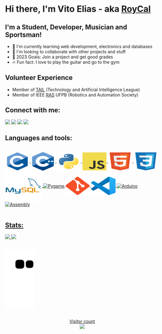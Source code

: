 # Hi there, I'm Vito Elias - aka [RoyCal][steam]

## I'm a Student, Developer, Musician and Sportsman!
- 👾 I'm currently learning web development, electronics and databases
- 🤝 I'm looking to collaborate with other projects and stuff
- 🥅 2023 Goals: Join a project and get good grades
- 🔥 Fun fact: I love to play the guitar and go to the gym

## Volunteer Experience
- Member of [TAIL][tail] (Technology and Artificial Intelligence League)
- Member of IEEE [RAS][RAS] UFPB (Robotics and Automation Society)

## Connect with me:
<div> 
  <a href="https://www.instagram.com/vito_elias/" target="_blank"><img src="https://img.shields.io/badge/-Instagram-%23E4405F?style=for-the-badge&logo=instagram&logoColor=white" target="_blank"></a>
  <a href="https://www.linkedin.com/in/vito-elias-4a435123b/" target="_blank"><img src="https://img.shields.io/badge/-LinkedIn-%230077B5?style=for-the-badge&logo=linkedin&logoColor=white" target="_blank"></a>
  <a href = "mailto:vito.elias9@gmail.com"><img src="https://img.shields.io/badge/-Gmail-A52A2A?style=for-the-badge&logo=gmail&logoColor=white" target="_blank"></a>
  <a href = "https://steamcommunity.com/id/roycal/"><img src="https://img.shields.io/badge/-Steam-2F3134?style=for-the-badge&logo=steam&logoColor=white" target="_blank"></a>

<br>

## Languages and tools:

<div><br>
  <a href="https://github.com/roycal">
  <img align="center" alt="C" height="60" width="80" src="https://raw.githubusercontent.com/devicons/devicon/master/icons/c/c-original.svg">
  <img align="center" alt="C++" height="60" width="80" src="https://raw.githubusercontent.com/devicons/devicon/master/icons/cplusplus/cplusplus-original.svg">
  <img align="center" alt="Python" height="60" width="80" src="https://raw.githubusercontent.com/devicons/devicon/master/icons/python/python-original.svg">
  <img align="center" alt="JavaScript" height="60" width="80" src="https://github.com/devicons/devicon/blob/master/icons/javascript/javascript-original.svg">
  <img align="center" alt="html" height="60" width="80" src="https://github.com/devicons/devicon/blob/master/icons/html5/html5-original.svg">
  <img align="center" alt="css" height="60" width="80" src="https://github.com/devicons/devicon/blob/master/icons/css3/css3-original.svg">
  <img align="center" alt="MySQL" height="100" width="120" src="https://github.com/devicons/devicon/blob/master/icons/mysql/mysql-original-wordmark.svg">
  <img align="center" alt="Pygame" height="120" width="160" src="https://www.pygame.org/docs/_static/pygame_logo.svg">
  <img align="center" alt="Git" height="60" width="80" src="https://raw.githubusercontent.com/devicons/devicon/master/icons/git/git-original.svg">
  <img align="center" alt="VsCode" height="60" width="80" src="https://raw.githubusercontent.com/devicons/devicon/master/icons/vscode/vscode-original.svg">
  <img align="center" alt="Arduino" height="70" width="80" src="https://cdn.jsdelivr.net/gh/devicons/devicon/icons/arduino/arduino-original-wordmark.svg">
  <img align="center" alt="Assembly" height="60" width="100" src="https://user-images.githubusercontent.com/5421823/62779160-4d8fff00-baaa-11e9-8534-d3f17248b073.png">
</div>

<br>

## Stats:

<div>
  <img height="167em" src="https://github-readme-stats.vercel.app/api?username=roycal&theme=highcontrast&show_icons=true&count_private=true"/>
  <img height="167em" src="https://github-readme-stats.vercel.app/api/top-langs/?username=roycal&layout=compact&langs_count=16&theme=highcontrast"/>
</div>
  
<br>

![Snake animation](https://github.com/RoyCal/RoyCal/blob/output/github-contribution-grid-snake.svg)
  
<br>
  
<div align="center"> 
  Visitor count<br>
  <img src="https://profile-counter.glitch.me/roycal/count.svg"/>
</div>

[steam]: https://steamcommunity.com/id/roycal/
[tail]: https://github.com/TailUFPB
[aria]: https://aria.ci.ufpb.br/en/sobre/
[RAS]: https://www.linkedin.com/company/ras-ufpb/?viewAsMember=true
